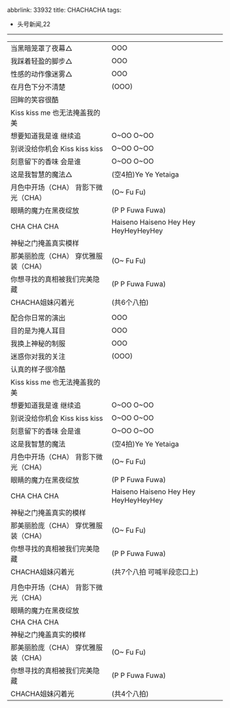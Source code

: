 abbrlink: 33932
title: CHACHACHA
tags:
  - 头号新闻,22
---
|      |      |
|--|--|
|当黑暗笼罩了夜幕△|OOO|
|我踩着轻盈的脚步△|OOO|
|性感的动作像迷雾△|OOO|
|在月色下分不清楚|(OOO)|
|回眸的笑容很酷|      |
|Kiss kiss me 也无法掩盖我的美|      |
|想要知道我是谁 继续追|O~OO O~OO|
|别说没给你机会 Kiss kiss kiss|O~OO O~OO|
|刻意留下的香味 会是谁|O~OO O~OO|
|这是我智慧的魔法△|(空4拍)Ye Ye Yetaiga|
|月色中开场（CHA） 背影下微光（CHA）|(O~ Fu Fu)|
|眼睛的魔力在黑夜绽放|(P P Fuwa Fuwa)|
|CHA CHA CHA|Haiseno Haiseno Hey Hey HeyHeyHeyHey|
|神秘之门掩盖真实模样|      |
|那美丽脸庞（CHA） 穿优雅服装（CHA）|(O~ Fu Fu)|
|你想寻找的真相被我们完美隐藏|(P P Fuwa Fuwa)|
|CHACHA姐妹闪着光|(共6个八拍)|
|      |      |
|配合你日常的演出|OOO|
|目的是为掩人耳目|OOO|
|我换上神秘的制服|OOO|
|迷惑你对我的关注|(OOO)|
|认真的样子很冷酷|      |
|Kiss kiss me 也无法掩盖我的美|      |
|想要知道我是谁 继续追|O~OO O~OO|
|别说没给你机会 Kiss kiss kiss|O~OO O~OO|
|刻意留下的香味 会是谁|O~OO O~OO|
|这是我智慧的魔法|(空4拍)Ye Ye Yetaiga|
|月色中开场（CHA） 背影下微光（CHA）|(O~ Fu Fu)|
|眼睛的魔力在黑夜绽放|(P P Fuwa Fuwa)|
|CHA CHA CHA|Haiseno Haiseno Hey Hey HeyHeyHeyHey|
|神秘之门掩盖真实的模样|      |
|那美丽脸庞（CHA） 穿优雅服装（CHA）|(O~ Fu Fu)|
|你想寻找的真相被我们完美隐藏|(P P Fuwa Fuwa)|
|CHACHA姐妹闪着光|(共7个八拍 可喊半段恋口上)|
|      |      |
|月色中开场（CHA） 背影下微光（CHA）|      |
|眼睛的魔力在黑夜绽放|      |
|CHA CHA CHA|      |
|神秘之门掩盖真实的模样|      |
|那美丽脸庞（CHA） 穿优雅服装（CHA）|(O~ Fu Fu)|
|你想寻找的真相被我们完美隐藏|(P P Fuwa Fuwa)|
|CHACHA姐妹闪着光|(共4个八拍)|
